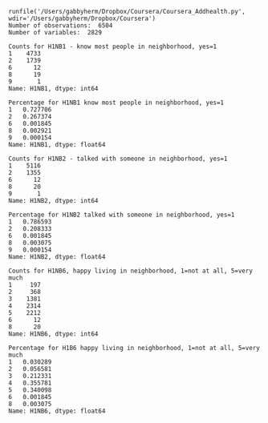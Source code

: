 
	runfile('/Users/gabbyherm/Dropbox/Coursera/Coursera_Addhealth.py', 	wdir='/Users/gabbyherm/Dropbox/Coursera')
	Number of observations:  6504
	Number of variables:  2829

	Counts for H1NB1 - know most people in neighborhood, yes=1
	1    4733
	2    1739
	6      12
	8      19
	9       1
	Name: H1NB1, dtype: int64

	Percentage for H1NB1 know most people in neighborhood, yes=1
	1   0.727706
	2   0.267374
	6   0.001845
	8   0.002921
	9   0.000154
	Name: H1NB1, dtype: float64

	Counts for H1NB2 - talked with someone in neighborhood, yes=1
	1    5116
	2    1355
	6      12
	8      20
	9       1
	Name: H1NB2, dtype: int64

	Percentage for H1NB2 talked with someone in neighborhood, yes=1
	1   0.786593
	2   0.208333
	6   0.001845
	8   0.003075
	9   0.000154
	Name: H1NB2, dtype: float64

	Counts for H1NB6, happy living in neighborhood, 1=not at all, 5=very much
	1     197
	2     368
	3    1381
	4    2314
	5    2212
	6      12
	8      20
	Name: H1NB6, dtype: int64

	Percentage for H1B6 happy living in neighborhood, 1=not at all, 5=very much
	1   0.030289
	2   0.056581
	3   0.212331
	4   0.355781
	5   0.340098
	6   0.001845
	8   0.003075
	Name: H1NB6, dtype: float64



     